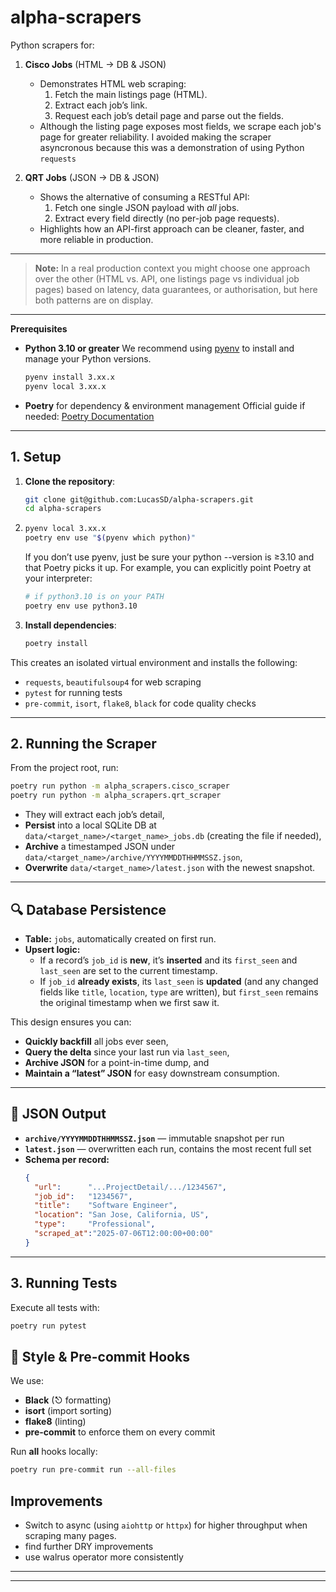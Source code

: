 # alpha-scrapers

Python scrapers for:

1. **Cisco Jobs** (HTML → DB & JSON)
   - Demonstrates HTML web scraping:
     1. Fetch the main listings page (HTML).
     2. Extract each job’s link.
     3. Request each job’s detail page and parse out the fields.
   - Although the listing page exposes most fields, we scrape each job's page for greater reliability. I avoided making the scraper asyncronous because this was a demonstration of using Python `requests`

2. **QRT Jobs** (JSON → DB & JSON)
   - Shows the alternative of consuming a RESTful API:
     1. Fetch one single JSON payload with *all* jobs.
     2. Extract every field directly (no per-job page requests).
   - Highlights how an API-first approach can be cleaner, faster, and more reliable in production.

---

> **Note:** In a real production context you might choose one approach over the other (HTML vs. API, one listings page vs individual job pages) based on latency, data guarantees, or authorisation, but here both patterns are on display.

---

 **Prerequisites**

 - **Python 3.10 or greater**
   We recommend using [pyenv](https://github.com/pyenv/pyenv) to install and manage your Python versions.
   ```bash
   pyenv install 3.xx.x
   pyenv local 3.xx.x
   ```

 - **Poetry** for dependency & environment management
   Official guide if needed: [Poetry Documentation](https://python-poetry.org/docs/)

---

## 1. Setup

1. **Clone the repository**:
   ```bash
   git clone git@github.com:LucasSD/alpha-scrapers.git
   cd alpha-scrapers
   ```
2. ```bash
   pyenv local 3.xx.x
   poetry env use "$(pyenv which python)"
   ```

   If you don’t use pyenv, just be sure your python --version is ≥3.10 and that Poetry picks it up. For example, you can explicitly point Poetry at your interpreter:
   ```bash
   # if python3.10 is on your PATH
   poetry env use python3.10
   ```

3. **Install dependencies**:
   ```bash
   poetry install
   ```

This creates an isolated virtual environment and installs the following:
- `requests`, `beautifulsoup4` for web scraping
- `pytest` for running tests
- `pre-commit`, `isort`, `flake8`, `black` for code quality checks

---

## 2. Running the Scraper

From the project root, run:
```bash
poetry run python -m alpha_scrapers.cisco_scraper
poetry run python -m alpha_scrapers.qrt_scraper
```

- They will extract each job’s detail,
- **Persist** into a local SQLite DB at `data/<target_name>/<target_name>_jobs.db` (creating the file if needed),
- **Archive** a timestamped JSON under `data/<target_name>/archive/YYYYMMDDTHHMMSSZ.json`,
- **Overwrite** `data/<target_name>/latest.json` with the newest snapshot.

---

## 🔍 Database Persistence
- **Table:** `jobs`, automatically created on first run.
- **Upsert logic:**
  - If a record’s `job_id` is **new**, it’s **inserted** and its `first_seen` and `last_seen` are set to the current timestamp.
  - If `job_id` **already exists**, its `last_seen` is **updated** (and any changed fields like `title`, `location`, `type` are written), but `first_seen` remains the original timestamp when we first saw it.

This design ensures you can:
- **Quickly backfill** all jobs ever seen,
- **Query the delta** since your last run via `last_seen`,
- **Archive JSON** for a point-in-time dump, and
- **Maintain a “latest” JSON** for easy downstream consumption.

---

## 📁 JSON Output

- **`archive/YYYYMMDDTHHMMSSZ.json`** — immutable snapshot per run
- **`latest.json`** — overwritten each run, contains the most recent full set
- **Schema per record:**
  ```json
  {
    "url":      "...ProjectDetail/.../1234567",
    "job_id":   "1234567",
    "title":    "Software Engineer",
    "location": "San Jose, California, US",
    "type":     "Professional",
    "scraped_at":"2025-07-06T12:00:00+00:00"
  }
  ```

---

## 3. Running Tests

Execute all tests with:
```bash
poetry run pytest
```

## 📝 Style & Pre-commit Hooks

We use:

- **Black** (⎋ formatting)
- **isort** (import sorting)
- **flake8** (linting)
- **pre-commit** to enforce them on every commit

Run **all** hooks locally:

```bash
poetry run pre-commit run --all-files
```

## Improvements

 - Switch to async (using `aiohttp` or `httpx`) for higher throughput when scraping many pages.
 - find further DRY improvements
 - use walrus operator more consistently

---

---
